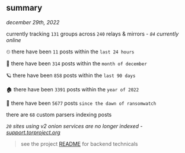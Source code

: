 
## summary
_december 29th, 2022_

currently tracking `131` groups across `240` relays & mirrors - _`84` currently online_

⏲ there have been `11` posts within the `last 24 hours`

🦈 there have been `314` posts within the `month of december`

🪐 there have been `858` posts within the `last 90 days`

🏚 there have been `3391` posts within the `year of 2022`

🦕 there have been `5677` posts `since the dawn of ransomwatch`

there are `68` custom parsers indexing posts

_`20` sites using v2 onion services are no longer indexed - [support.torproject.org](https://support.torproject.org/onionservices/v2-deprecation/)_

> see the project [README](https://github.com/joshhighet/ransomwatch#ransomwatch--) for backend technicals
